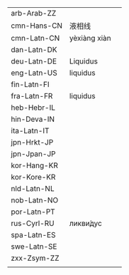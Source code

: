 | | | |
|-|-|-|
| arb-Arab-ZZ |  |  |
| cmn-Hans-CN | 液相线 |  |
| cmn-Latn-CN | yèxiàng xiàn |  |
| dan-Latn-DK |  |  |
| deu-Latn-DE | Liquidus |  |
| eng-Latn-US | liquidus |  |
| fin-Latn-FI |  |  |
| fra-Latn-FR | liquidus |  |
| heb-Hebr-IL |  |  |
| hin-Deva-IN |  |  |
| ita-Latn-IT |  |  |
| jpn-Hrkt-JP |  |  |
| jpn-Jpan-JP |  |  |
| kor-Hang-KR |  |  |
| kor-Kore-KR |  |  |
| nld-Latn-NL |  |  |
| nob-Latn-NO |  |  |
| por-Latn-PT |  |  |
| rus-Cyrl-RU | ликви́дус |  |
| spa-Latn-ES |  |  |
| swe-Latn-SE |  |  |
| zxx-Zsym-ZZ |  |  |
|  |  |  |